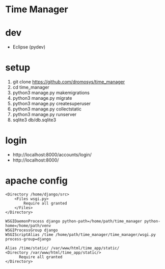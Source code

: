 # Time Manager

# dev
 * Eclipse (pydev)

# setup
 1. git clone https://github.com/dromosys/time_manager
 1. cd time_manager
 1. python3 manage.py makemigrations
 1. python3 manage.py migrate
 1. python3 manage.py createsuperuser
 1. python3 manage.py collectstatic
 1. python3 manage.py runserver
 1. sqlite3 db/db.sqlite3
 
# login
  * http://localhost:8000/accounts/login/
  * http://localhost:8000/
  
 # apache config
```
<Directory /home/django/src>
    <Files wsgi.py>
        Require all granted
    </Files>
</Directory>

WSGIDaemonProcess django python-path=/home/path/time_manager python-home=/home/path/venv
WSGIProcessGroup django
WSGIScriptAlias /time /home/path/time_manager/time_manager/wsgi.py process-group=django

Alias /time/static/ /var/www/html/time_app/static/ 
<Directory /var/www/html/time_app/static/>
      Require all granted
</Directory>
```
